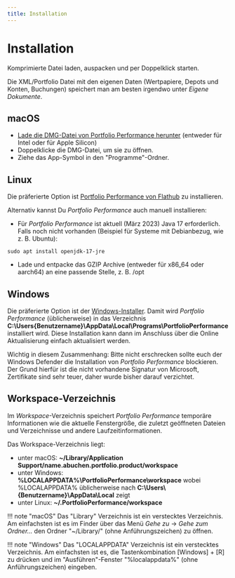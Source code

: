 ```yaml
---
title: Installation
---
```


# Installation

Komprimierte Datei laden, auspacken und per Doppelklick starten.

Die XML/Portfolio Datei mit den eigenen Daten (Wertpapiere, Depots und Konten, Buchungen) speichert man am besten irgendwo unter *Eigene Dokumente*.

## macOS

- [Lade die DMG-Datei von Portfolio Performance herunter](https://www.portfolio-performance.info) (entweder für Intel oder für Apple Silicon)
- Doppelklicke die DMG-Datei, um sie zu öffnen.
- Ziehe das App-Symbol in den "Programme"-Ordner.

## Linux

Die präferierte Option ist [Portfolio Performance von Flathub](https://flathub.org/apps/info.portfolio_performance.PortfolioPerformance) zu installieren.

Alternativ kannst Du *Portfolio Performance* auch manuell installieren:

* Für *Portfolio Performance* ist aktuell (März 2023) Java 17 erforderlich.
  Falls noch nicht vorhanden (Beispiel für Systeme mit Debianbezug, wie z. B. Ubuntu):

```
sudo apt install openjdk-17-jre
```

* Lade und entpacke das GZIP Archive (entweder für x86_64 oder aarch64) an eine passende Stelle, z. B. /opt

## Windows

Die präferierte Option ist der [Windows-Installer](https://www.portfolio-performance.info). Damit wird *Portfolio Performance* (üblicherweise) in das Verzeichnis **C:\Users\{Benutzername}\AppData\Local\Programs\PortfolioPerformance** installiert wird. Diese Installation kann dann im Anschluss über die Online Aktualisierung einfach aktualisiert werden.

Wichtig in diesem Zusammenhang:
Bitte nicht erschrecken sollte euch der Windows Defender die Installation von *Portfolio Performance* blockieren. Der Grund hierfür ist die nicht vorhandene Signatur von Microsoft, Zertifikate sind sehr teuer, daher wurde bisher darauf verzichtet.

## Workspace-Verzeichnis

Im *Workspace*-Verzeichnis speichert *Portfolio Performance* temporäre Informationen wie die aktuelle Fenstergröße, die zuletzt geöffneten Dateien und Verzeichnisse und andere Laufzeitinformationen.

Das Workspace-Verzeichnis liegt:

* unter macOS: **~/Library/Application Support/name.abuchen.portfolio.product/workspace**
* unter Windows: **%LOCALAPPDATA%\PortfolioPerformance\workspace** wobei %LOCALAPPDATA% üblicherweise nach **C:\Users\\{Benutzername}\AppData\Local** zeigt
* unter Linux: **~/.PortfolioPerformance/workspace**

!!! note "macOS"
    Das "Library" Verzeichnis ist ein verstecktes Verzeichnis. Am einfachsten ist es im Finder über das Menü *Gehe zu* -> *Gehe zum Ordner...* den Ordner "~/Library/" (ohne Anführungszeichen) zu öffnen.

!!! note "Windows"
    Das "LOCALAPPDATA" Verzeichnis ist ein verstecktes Verzeichnis. Am einfachsten ist es, die Tastenkombination [Windows] + [R] zu drücken und im "Ausführen"-Fenster "%localappdata%" (ohne Anführungszeichen) eingeben.
